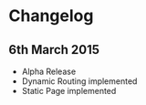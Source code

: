# Changelog

## 6th March 2015
- Alpha Release
- Dynamic Routing implemented
- Static Page implemented